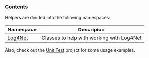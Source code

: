 ﻿### Contents

Helpers are divided into the following namespaces:

| Namespace | Descripion |
| --- | --- |
| [Log4Net](Log4Net.md) | Classes to help with working with Log4Net |

Also, check out the [Unit Test](../Test.DNX.Helpers.Log4Net) project for some usage examples.
